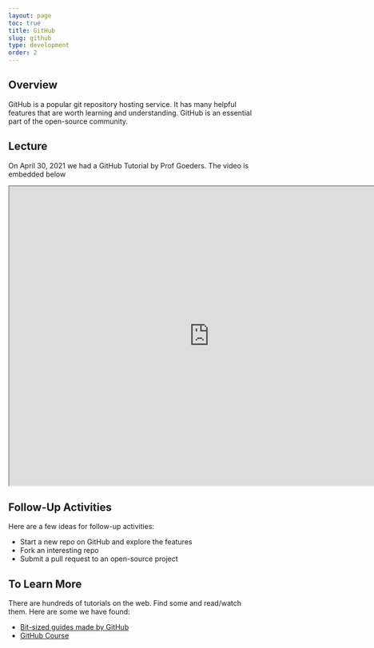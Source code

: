 ```yaml
---
layout: page
toc: true
title: GitHub
slug: github
type: development
order: 2
---
```


## Overview

GitHub is a popular git repository hosting service. It has many helpful features that are worth learning and understanding. GitHub is an essential part of the open-source community.


## Lecture
On April 30, 2021 we had a GitHub Tutorial by Prof Goeders. The video is embedded below

<iframe width="800" height="600" src="https://www.youtube.com/watch?v=KetWeah5Z9A"> </iframe>

## Follow-Up Activities

Here are a few ideas for follow-up activities:

- Start a new repo on GitHub and explore the features
- Fork an interesting repo
- Submit a pull request to an open-source project

## To Learn More

There are hundreds of tutorials on the web. Find some and read/watch them. Here are some we have found:

- [Bit-sized guides made by GitHub](https://guides.github.com)
- [GitHub Course](https://lab.github.com)
